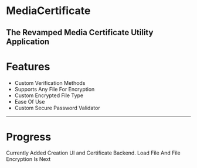 # MediaCertificate
The Revamped Media Certificate Utility Application
---
# Features
- Custom Verification Methods
- Supports Any File For Encryption
- Custom Encrypted File Type
- Ease Of Use
- Custom Secure Password Validator
---
# Progress
Currently Added Creation UI and Certificate Backend.
Load File And File Encryption Is Next

